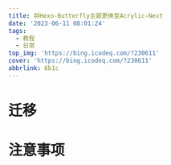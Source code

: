 ```yaml
---
title: 将Hexo-Butterfly主题更换至Acrylic-Next
date: '2023-06-11 08:01:24'
tags:
  - 教程
  - 日常
top_img: 'https://bing.icodeq.com/?230611'
cover: 'https://bing.icodeq.com/?230611'
abbrlink: 6b1c
---
```


# 迁移 

# 注意事项